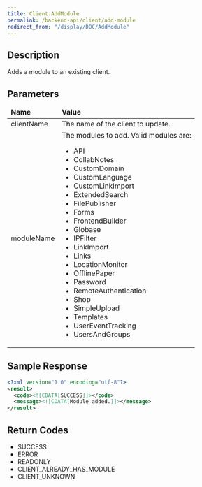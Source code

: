 ```yaml
---
title: Client.AddModule
permalink: /backend-api/client/add-module
redirect_from: "/display/DOC/AddModule"
---
```


## Description
Adds a module to an existing client.

## Parameters
<table>
	<thead>
		<td><strong>Name</strong></td>
		<td><strong>Value</strong></td>
	</thead>
	<tbody>
		<tr>
			<td>clientName</td>
			<td>The name of the client to update.</td>
		</tr>
		<tr>
			<td>moduleName</td>
			<td>
				The modules to add. Valid modules are:
				<ul>
					<li>API</li>
					<li>CollabNotes</li>
					<li>CustomDomain</li>
					<li>CustomLanguage</li>
					<li>CustomLinkImport</li>
					<li>ExtendedSearch</li>
					<li>FilePublisher</li>
					<li>Forms</li>
					<li>FrontendBuilder</li>
					<li>Globase</li>
					<li>IPFilter</li>
					<li>LinkImport</li>
					<li>Links</li>
					<li>LocationMonitor</li>
					<li>OfflinePaper</li>
					<li>Password</li>
					<li>RemoteAuthentication</li>
					<li>Shop</li>
					<li>SimpleUpload</li>
					<li>Templates</li>
					<li>UserEventTracking</li>
					<li>UsersAndGroups</li>
				</ul>
			</td>
		</tr>
	</tbody>
</table>

## Sample Response

```xml
<?xml version="1.0" encoding="utf-8"?>
<result>
  <code><![CDATA[SUCCESS]]></code>
  <message><![CDATA[Module added.]]></message>
</result>
```


## Return Codes

* SUCCESS
* ERROR
* READONLY
* CLIENT_ALREADY_HAS_MODULE
* CLIENT_UNKNOWN 